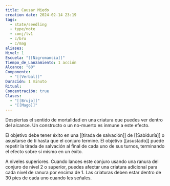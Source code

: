 ```yaml
---
title: Causar Miedo
creation date: 2024-02-14 23:19
tags:
  - state/seedling
  - type/note
  - conj/lv1
  - c/bru
  - c/mag
aliases: 
Nivel: 1
Escuela: "[[Nigromancia]]"
Tiempo_de_Lanzamiento: 1 acción
Alcance: "60"
Componente:
  - "[[Verbal]]"
Duración: 1 minuto
Ritual: 
Concentración: true
Clases:
  - "[[Brujo]]"
  - "[[Mago]]"
---
```

Despiertas el sentido de mortalidad en una criatura que puedes ver dentro del alcance. Un constructo o un no-muerto es inmune a este efecto.

El objetivo debe tener éxito en una [[tirada de salvación]] de [[Sabiduría]] o asustarse de ti hasta que el conjuro termine. El objetivo [[asustado]] puede repetir la tirada de salvación al final de cada uno de sus turnos, terminando el efecto sobre sí mismo en un éxito.

A niveles superiores. Cuando lances este conjuro usando una ranura del conjuro de nivel 2 o superior, puedes afectar una criatura adicional para cada nivel de ranura por encima de 1. Las criaturas deben estar dentro de 30 pies de cada uno cuando les señales.